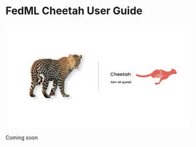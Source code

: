 # FedML Cheetah User Guide

<img src="/image/cheetah.jpeg" alt="cheetah" style="width:650px;"/>

Coming soon